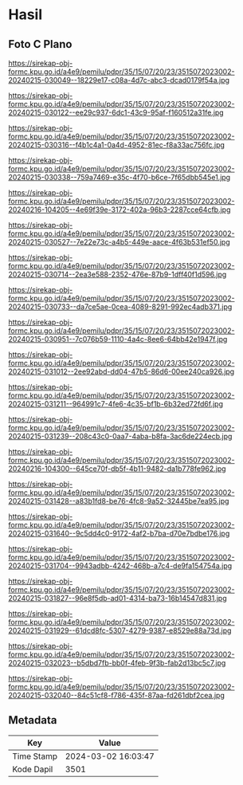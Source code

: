 # Hasil

## Foto C Plano

https://sirekap-obj-formc.kpu.go.id/a4e9/pemilu/pdpr/35/15/07/20/23/3515072023002-20240215-030049--18229e17-c08a-4d7c-abc3-dcad0179f54a.jpg

https://sirekap-obj-formc.kpu.go.id/a4e9/pemilu/pdpr/35/15/07/20/23/3515072023002-20240215-030122--ee29c937-6dc1-43c9-95af-f160512a31fe.jpg

https://sirekap-obj-formc.kpu.go.id/a4e9/pemilu/pdpr/35/15/07/20/23/3515072023002-20240215-030316--f4b1c4a1-0a4d-4952-81ec-f8a33ac756fc.jpg

https://sirekap-obj-formc.kpu.go.id/a4e9/pemilu/pdpr/35/15/07/20/23/3515072023002-20240215-030338--759a7469-e35c-4f70-b6ce-7f65dbb545e1.jpg

https://sirekap-obj-formc.kpu.go.id/a4e9/pemilu/pdpr/35/15/07/20/23/3515072023002-20240216-104205--4e69f39e-3172-402a-96b3-2287cce64cfb.jpg

https://sirekap-obj-formc.kpu.go.id/a4e9/pemilu/pdpr/35/15/07/20/23/3515072023002-20240215-030527--7e22e73c-a4b5-449e-aace-4f63b531ef50.jpg

https://sirekap-obj-formc.kpu.go.id/a4e9/pemilu/pdpr/35/15/07/20/23/3515072023002-20240215-030714--2ea3e588-2352-476e-87b9-1dff40f1d596.jpg

https://sirekap-obj-formc.kpu.go.id/a4e9/pemilu/pdpr/35/15/07/20/23/3515072023002-20240215-030733--da7ce5ae-0cea-4089-8291-992ec4adb371.jpg

https://sirekap-obj-formc.kpu.go.id/a4e9/pemilu/pdpr/35/15/07/20/23/3515072023002-20240215-030951--7c076b59-1110-4a4c-8ee6-64bb42e1947f.jpg

https://sirekap-obj-formc.kpu.go.id/a4e9/pemilu/pdpr/35/15/07/20/23/3515072023002-20240215-031012--2ee92abd-dd04-47b5-86d6-00ee240ca926.jpg

https://sirekap-obj-formc.kpu.go.id/a4e9/pemilu/pdpr/35/15/07/20/23/3515072023002-20240215-031211--964991c7-4fe6-4c35-bf1b-6b32ed72fd6f.jpg

https://sirekap-obj-formc.kpu.go.id/a4e9/pemilu/pdpr/35/15/07/20/23/3515072023002-20240215-031239--208c43c0-0aa7-4aba-b8fa-3ac6de224ecb.jpg

https://sirekap-obj-formc.kpu.go.id/a4e9/pemilu/pdpr/35/15/07/20/23/3515072023002-20240216-104300--645ce70f-db5f-4b11-9482-da1b778fe962.jpg

https://sirekap-obj-formc.kpu.go.id/a4e9/pemilu/pdpr/35/15/07/20/23/3515072023002-20240215-031428--a83b1fd8-be76-4fc8-9a52-32445be7ea95.jpg

https://sirekap-obj-formc.kpu.go.id/a4e9/pemilu/pdpr/35/15/07/20/23/3515072023002-20240215-031640--9c5dd4c0-9172-4af2-b7ba-d70e7bdbe176.jpg

https://sirekap-obj-formc.kpu.go.id/a4e9/pemilu/pdpr/35/15/07/20/23/3515072023002-20240215-031704--9943adbb-4242-468b-a7c4-de9fa154754a.jpg

https://sirekap-obj-formc.kpu.go.id/a4e9/pemilu/pdpr/35/15/07/20/23/3515072023002-20240215-031827--96e8f5db-ad01-4314-ba73-16b14547d831.jpg

https://sirekap-obj-formc.kpu.go.id/a4e9/pemilu/pdpr/35/15/07/20/23/3515072023002-20240215-031929--61dcd8fc-5307-4279-9387-e8529e88a73d.jpg

https://sirekap-obj-formc.kpu.go.id/a4e9/pemilu/pdpr/35/15/07/20/23/3515072023002-20240215-032023--b5dbd7fb-bb0f-4feb-9f3b-fab2d13bc5c7.jpg

https://sirekap-obj-formc.kpu.go.id/a4e9/pemilu/pdpr/35/15/07/20/23/3515072023002-20240215-032040--84c51cf8-f786-435f-87aa-fd261dbf2cea.jpg


## Metadata

| Key        | Value               |
| ---------- | ------------------- |
| Time Stamp | 2024-03-02 16:03:47 |
| Kode Dapil | 3501                |



